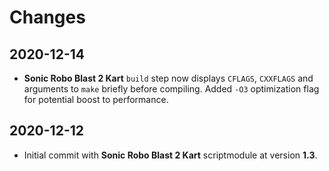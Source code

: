 # Changes

## 2020-12-14
+ <b>Sonic Robo Blast 2 Kart</b> `build` step now displays `CFLAGS`, `CXXFLAGS` and arguments to `make` briefly before compiling. Added `-O3` optimization flag for potential boost to performance.

## 2020-12-12
+ Initial commit with <b>Sonic Robo Blast 2 Kart</b> scriptmodule at version <b>1.3</b>.